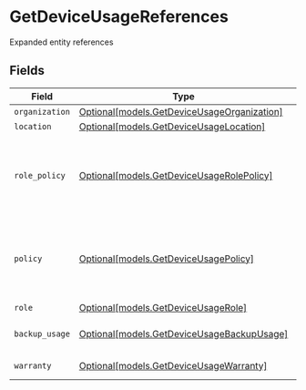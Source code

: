 # GetDeviceUsageReferences

Expanded entity references


## Fields

| Field                                                                                  | Type                                                                                   | Required                                                                               | Description                                                                            |
| -------------------------------------------------------------------------------------- | -------------------------------------------------------------------------------------- | -------------------------------------------------------------------------------------- | -------------------------------------------------------------------------------------- |
| `organization`                                                                         | [Optional[models.GetDeviceUsageOrganization]](../models/getdeviceusageorganization.md) | :heavy_minus_sign:                                                                     | Organization                                                                           |
| `location`                                                                             | [Optional[models.GetDeviceUsageLocation]](../models/getdeviceusagelocation.md)         | :heavy_minus_sign:                                                                     | Location                                                                               |
| `role_policy`                                                                          | [Optional[models.GetDeviceUsageRolePolicy]](../models/getdeviceusagerolepolicy.md)     | :heavy_minus_sign:                                                                     | Assigned policy (overrides organization and location policy mapping)                   |
| `policy`                                                                               | [Optional[models.GetDeviceUsagePolicy]](../models/getdeviceusagepolicy.md)             | :heavy_minus_sign:                                                                     | Assigned policy (overrides organization and location policy mapping)                   |
| `role`                                                                                 | [Optional[models.GetDeviceUsageRole]](../models/getdeviceusagerole.md)                 | :heavy_minus_sign:                                                                     | Device Role                                                                            |
| `backup_usage`                                                                         | [Optional[models.GetDeviceUsageBackupUsage]](../models/getdeviceusagebackupusage.md)   | :heavy_minus_sign:                                                                     | Device Backup Usage                                                                    |
| `warranty`                                                                             | [Optional[models.GetDeviceUsageWarranty]](../models/getdeviceusagewarranty.md)         | :heavy_minus_sign:                                                                     | Warranty Info                                                                          |